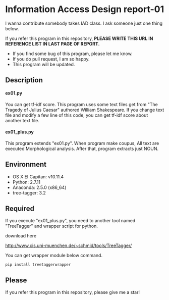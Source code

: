# Information Access Design report-01
I wanna contribute somebody takes IAD class.
I ask someone just one thing below.

If you refer this program in this repository, **PLEASE WRITE THIS URL IN REFERENCE LIST IN LAST PAGE OF REPORT.**

* If you find some bug of this program, please let me know.
* If you do pull request, I am so happy.
* This program will be updated.

## Description
#### ex01.py
You can get tf-idf score. This program uses some text files get from "The Tragedy of Julius Caesar" authored William Shakespeare.
If you change text file and modify a few line of this code, you can get tf-idf score about another text file.

#### ex01_plus.py
This program extends "ex01.py". When program make coupus, All text are executed Morphological analysis. After that, program extracts just NOUN.

## Environment
* OS X EI Capitan: v10.11.4
* Python: 2.7.11
* Anaconda: 2.5.0 (x86_64)
* tree-tagger: 3.2

## Required
If you execute "ex01_plus.py", you need to another tool named "TreeTagger" and wrapper script for python.

download here

http://www.cis.uni-muenchen.de/~schmid/tools/TreeTagger/

You can get wrapper module below command.

	pip install treetaggerwrapper

## Please
If you refer this program in this repository, please give me a star!
